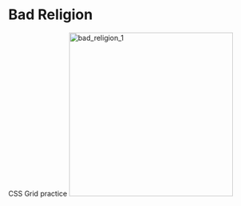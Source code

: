# Bad Religion
CSS Grid practice
<img width="328" alt="bad_religion_1" src="https://user-images.githubusercontent.com/61347571/115997990-22ec2e00-a620-11eb-8760-7267b0fb01b6.PNG">
